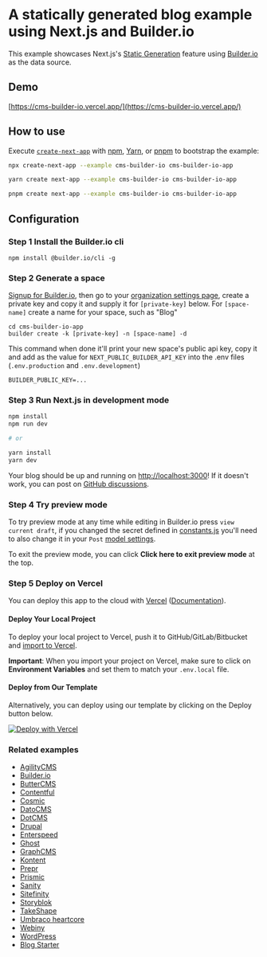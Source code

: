 # A statically generated blog example using Next.js and Builder.io

This example showcases Next.js's [Static Generation](https://nextjs.org/docs/basic-features/pages) feature using [Builder.io](https://builder.io/) as the data source.

## Demo

[https://cms-builder-io.vercel.app/](https://cms-builder-io.vercel.app/)

## How to use

Execute [`create-next-app`](https://github.com/vercel/next.js/tree/canary/packages/create-next-app) with [npm](https://docs.npmjs.com/cli/init), [Yarn](https://yarnpkg.com/lang/en/docs/cli/create/), or [pnpm](https://pnpm.io) to bootstrap the example:

```bash
npx create-next-app --example cms-builder-io cms-builder-io-app
```

```bash
yarn create next-app --example cms-builder-io cms-builder-io-app
```

```bash
pnpm create next-app --example cms-builder-io cms-builder-io-app
```

## Configuration

### Step 1 Install the Builder.io cli

```
npm install @builder.io/cli -g
```

### Step 2 Generate a space

[Signup for Builder.io](https://builder.io/signup), then go to your [organization settings page](https://builder.io/account/organization?root=true), create a private key and copy it and supply it for `[private-key]` below. For `[space-name]` create a name for your space, such as "Blog"

```
cd cms-builder-io-app
builder create -k [private-key] -n [space-name] -d
```

This command when done it'll print your new space's public api key, copy it and add as the value for `NEXT_PUBLIC_BUILDER_API_KEY` into the .env files (`.env.production` and `.env.development`)

```
BUILDER_PUBLIC_KEY=...
```

### Step 3 Run Next.js in development mode

```bash
npm install
npm run dev

# or

yarn install
yarn dev
```

Your blog should be up and running on [http://localhost:3000](http://localhost:3000)! If it doesn't work, you can post on [GitHub discussions](https://github.com/vercel/next.js/discussions).

### Step 4 Try preview mode

To try preview mode at any time while editing in Builder.io press `view current draft`, if you changed the secret defined in [constants.js](./lib/constants.js) you'll need to also change it in your `Post` [model settings](https://builder.io/models).

To exit the preview mode, you can click **Click here to exit preview mode** at the top.

### Step 5 Deploy on Vercel

You can deploy this app to the cloud with [Vercel](https://vercel.com?utm_source=github&utm_medium=readme&utm_campaign=next-example) ([Documentation](https://nextjs.org/docs/deployment)).

#### Deploy Your Local Project

To deploy your local project to Vercel, push it to GitHub/GitLab/Bitbucket and [import to Vercel](https://vercel.com/new?utm_source=github&utm_medium=readme&utm_campaign=next-example).

**Important**: When you import your project on Vercel, make sure to click on **Environment Variables** and set them to match your `.env.local` file.

#### Deploy from Our Template

Alternatively, you can deploy using our template by clicking on the Deploy button below.

[![Deploy with Vercel](https://vercel.com/button)](https://vercel.com/new/clone?repository-url=https://github.com/vercel/next.js/tree/canary/examples/cms-builder-io&project-name=cms-builder-io&repository-name=cms-builder-io&env=BUILDER_PUBLIC_KEY&envDescription=Required%20to%20connect%20the%20app%20with%20Builder.io&envLink=https://www.builder.io/c/docs/custom-react-components#api-key)

### Related examples

- [AgilityCMS](/examples/cms-agilitycms)
- [Builder.io](/examples/cms-builder-io)
- [ButterCMS](/examples/cms-buttercms)
- [Contentful](/examples/cms-contentful)
- [Cosmic](/examples/cms-cosmic)
- [DatoCMS](/examples/cms-datocms)
- [DotCMS](/examples/cms-dotcms)
- [Drupal](/examples/cms-drupal)
- [Enterspeed](/examples/cms-enterspeed)
- [Ghost](/examples/cms-ghost)
- [GraphCMS](/examples/cms-graphcms)
- [Kontent](/examples/cms-kontent-ai)
- [Prepr](/examples/cms-prepr)
- [Prismic](/examples/cms-prismic)
- [Sanity](/examples/cms-sanity)
- [Sitefinity](/examples/cms-sitefinity)
- [Storyblok](/examples/cms-storyblok)
- [TakeShape](/examples/cms-takeshape)
- [Umbraco heartcore](/examples/cms-umbraco-heartcore)
- [Webiny](/examples/cms-webiny)
- [WordPress](/examples/cms-wordpress)
- [Blog Starter](/examples/blog-starter)
